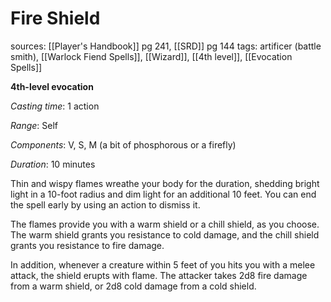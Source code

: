 # Fire Shield
sources: [[Player's Handbook]] pg 241, [[SRD]] pg 144
tags: artificer (battle smith), [[Warlock Fiend Spells]], [[Wizard]], [[4th level]], [[Evocation Spells]]

**4th-level evocation**

*Casting time*: 1 action

*Range*: Self

*Components*: V, S, M (a bit of phosphorous or a firefly)

*Duration*: 10 minutes

Thin and wispy flames wreathe your body for the duration, shedding bright light in a 10-foot radius and dim light for an additional 10 feet. You can end the spell early by using an action to dismiss it.

The flames provide you with a warm shield or a chill shield, as you choose. The warm shield grants you resistance to cold damage, and the chill shield grants you resistance to fire damage.

In addition, whenever a creature within 5 feet of you hits you with a melee attack, the shield erupts with flame. The attacker takes 2d8 fire damage from a warm shield, or 2d8 cold damage from a cold shield.
